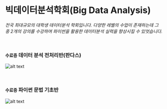 # 빅데이터분석학회(Big Data Analysis)
*전국 최대규모의 대학생 데이터분석 학회입니다. 다양한 레벨의 수업이 존재하는데 그 중 2개의 강의를 수강하여 파이썬을 활용한 데이터분석 실력을 향상시킬 수 있엇습니다.*



<br>


### `수료증` 데이터 분석 전처리반(판다스)
![alt text](asset/수료증_BDA판다스_이상원.png)

<br>

### `수료증` 파이썬 문법 기초반
![alt text](asset/수료증_BDA파문기_이상원.png)
